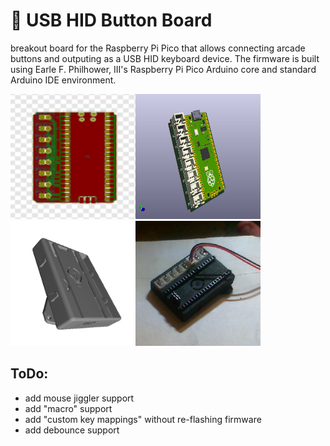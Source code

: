 # 🔴 USB HID Button Board
breakout board for the Raspberry Pi Pico that allows connecting arcade buttons and outputing as a USB HID keyboard device. The firmware is built using Earle F. Philhower, III's Raspberry Pi Pico Arduino core and standard Arduino IDE environment.

<img height="200" width="200" src="https://raw.githubusercontent.com/ideafablabs/ButtonBoard/main/pcb.png"><img height="200" width="200" src="https://raw.githubusercontent.com/ideafablabs/ButtonBoard/main/kicad/Button_Board.jpg"><img height="200" width="200" src="https://raw.githubusercontent.com/ideafablabs/ButtonBoard/main/case/case2.png"><img height="200" width="200" src="https://raw.githubusercontent.com/ideafablabs/ButtonBoard/main/fini.jpg">

## ToDo:
* add mouse jiggler support
* add "macro" support
* add "custom key mappings" without re-flashing firmware
* add debounce support
